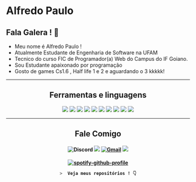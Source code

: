 # Alfredo Paulo

## Fala Galera ! :metal:

-  Meu nome é Alfredo Paulo !
-  Atualmente  Estudante de Engenharia  de Software na UFAM 
-  Tecnico do curso FIC de Programador(a) Web do Campus do IF Goiano.
-  Sou Estudante apaixonado por programação 
-  Gosto de games Cs1.6 , Half life 1 e 2 e aguardando o 3 kkkkk! 

---
<h2 align="center">Ferramentas e linguagens</h2>
<p align="center">
<img src="https://img.shields.io/badge/HTML5-E34F26?style=for-the-badge&logo=html5&logoColor=white" />
<img src="https://img.shields.io/badge/CSS3-1572B6?style=for-the-badge&logo=css3&logoColor=white" />
<img src="https://img.shields.io/badge/Javascript-323330?style=for-the-badge&logo=javascript&logoColor=F7DF1E" />
<img src="https://img.shields.io/badge/Node.js-43853D?style=for-the-badge&logo=node.js&logoColor=white" />
<img src="https://img.shields.io/badge/Express.js-404D59?style=for-the-badge" />
<img src="https://img.shields.io/badge/jQuery-0769AD?style=for-the-badge&logo=jquery&logoColor=white" />
<img src="https://img.shields.io/badge/Bootstrap-563D7C?style=for-the-badge&logo=bootstrap&logoColor=white">
<img src="https://img.shields.io/badge/MongoDB-4EA94B?style=for-the-badge&logo=mongodb&logoColor=white">
<img src="https://img.shields.io/badge/Python-FFD43B?style=for-the-badge&logo=python&logoColor=darkgreen">
<img src="https://img.shields.io/badge/Markdown-000000?style=for-the-badge&logo=markdown&logoColor=white">
 
---
 
<h2 align="center">Fale Comigo</h2>
<h4 align="center">

![Discord](https://img.shields.io/badge/Alfredo%233397-5865F2?style=for-the-badge&logo=Discord&logoColor=white)
<a href="https://instagram.com/alfredopaulobarros"><img src="https://img.shields.io/badge/Instagram-E4405F?style=for-the-badge&logo=instagram&logoColor=white"  target="_blank"></a>
<a href="alfredopaulo2003@gmail.com"><img alt="Gmail" src="https://img.shields.io/badge/Gmail-D14836?style=for-the-badge&logo=gmail&logoColor=white"  target="_blank"/></a>
<a href="https://www.linkedin.com/in/alfredo-paulo-72403619b"><img src="https://img.shields.io/badge/LinkedIn-0A66C2?style=for-the-badge&logo=Linkedin&logoColor=white"  target="_blank"/></a>

 <h4 align="center">
 <h4 align="center">
 

 [![spotify-github-profile](https://spotify-github-profile.vercel.app/api/view?uid=31upvmvfhf4tmkbq2fjhgqjddq3y&cover_image=true&theme=default)](https://spotify-github-profile.vercel.app/api/view?uid=31upvmvfhf4tmkbq2fjhgqjddq3y&redirect=true)

  
 ```zsh
>  Veja meus repositórios ! 👇
```
